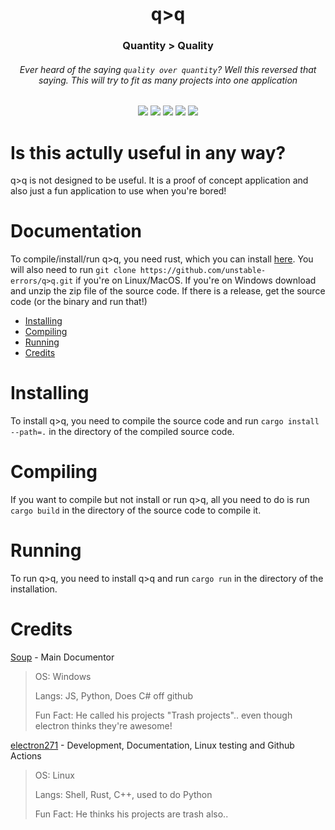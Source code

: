 <p align="center">
 <h1 align="center">q>q</h1>
 <h3 align="center">Quantity > Quality</h3>
 <h6 align="center">Ever heard of the saying <code>quality over quantity</code>? Well this reversed that saying. This will try to fit as many projects into one application</h6>
</p>
  <p align="center">
    <img src="https://img.shields.io/github/repo-size/unstable-errors/q-q?style=for-the-badge"/>
    <img src="https://img.shields.io/github/languages/top/unstable-errors/q-q?style=for-the-badge"/>
    <img src="https://img.shields.io/github/downloads/unstable-errors/q-q/total?style=for-the-badge"/>
    <img src="https://img.shields.io/github/workflow/status/unstable-errors/q-q/Cargo%20build,%20testing%20and%20linting?style=for-the-badge"/>
    <img src="https://img.shields.io/github/commit-activity/m/unstable-errors/q-q?style=for-the-badge"/>
  </p>

# Is this actully useful in any way?

q>q is not designed to be useful. It is a proof of concept application and also just a fun application to use when you're bored!

# Documentation

To compile/install/run q>q, you need rust, which you can install [here](https://www.rust-lang.org/tools/install). You will also need to run `git clone https://github.com/unstable-errors/q>q.git` if you're on Linux/MacOS. If you're on Windows download and unzip the zip file of the source code. If there is a release, get the source code (or the binary and run that!)

 - [Installing](#Installing)
 - [Compiling](#Compiling)
 - [Running](#Running)
 - [Credits](#Credits)

# Installing

To install q>q, you need to compile the source code and run `cargo install --path=.` in the directory of the compiled source code.

# Compiling

If you want to compile but not install or run q>q, all you need to do is run `cargo build` in the directory of the source code to compile it.

# Running

To run q>q, you need to install q>q and run `cargo run` in the directory of the installation.

# Credits

[Soup](https://github.com/SoupDevHub) - Main Documentor
> OS: Windows
>
> Langs: JS, Python, Does C# off github
>
> Fun Fact: He called his projects "Trash projects".. even though electron thinks they're awesome!

[electron271](https://github.com/electron271) - Development, Documentation, Linux testing and Github Actions
> OS: Linux
> 
> Langs: Shell, Rust, C++, used to do Python
> 
> Fun Fact: He thinks his projects are trash also..
